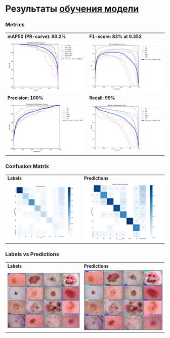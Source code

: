 # Результаты [обучения модели](../src/skin_cv/yolo-training.ipynb)

### Metrics

<table>
<tr>
<td> <b> mAP50 (PR-curve): 90.2% </b> </td>

<td> <b> F1-score: 83% at 0.352 </b> </td>
</tr> 
<tr>
<td> <img src="./images/training/val3/PR_curve.png" alt="pr" width=512/></td>

<td> <img src="./images/training/val3/F1_curve.png" alt="f1" width=512/></td>
</tr> 
<tr>
<td> <b> Precision: 100% </b> </td>

<td> <b> Recall: 99% </b> </td>
</tr> 
<tr>
<td> <img src="./images/training/val3/P_curve.png" alt="pr" width=512/></td>

<td> <img src="./images/training/val3/R_curve.png" alt="f1" width=512/></td>
</tr> 
</table>

### Confusion Matrix

<table>
<tr>
<td> <b> Labels </b> </td>

<td> <b> Predictions </b> </td>
</tr> 
<tr>
<td> <img src="./images/training/val3/confusion_matrix.png" alt="confusion matrix" width=512/></td>

<td> <img src="./images/training/val3/confusion_matrix_normalized.png" alt="normalized" width=512/></td>
</tr> 
</table>

### Labels vs Predictions

<table>
<tr>
<td> <b> Labels </b> </td>

<td> <b> Predictions </b> </td>
</tr> 
<tr>
<td> <img src="./images/training/val3/val_batch2_labels.jpg" alt="labels" width=512/></td>

<td> <img src="./images/training/val3/val_batch2_pred.jpg" alt="pred" width=512/></td>
</tr> 
</table>